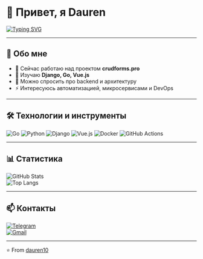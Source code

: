 # 👋 Привет, я Dauren  

[![Typing SVG](https://readme-typing-svg.herokuapp.com?size=22&duration=4000&lines=Fullstack+разработчик;Люблю+Go,+Python+и+Vue.js;Строю+pet-projects+и+сервисы)](https://git.io/typing-svg)

---

## 🚀 Обо мне  
- 🔭 Сейчас работаю над проектом **crudforms.pro**  
- 🌱 Изучаю **Django, Go, Vue.js**  
- 💬 Можно спросить про backend и архитектуру  
- ⚡ Интересуюсь автоматизацией, микросервисами и DevOps  

---

## 🛠 Технологии и инструменты  
![Go](https://img.shields.io/badge/Go-00ADD8?style=for-the-badge&logo=go&logoColor=fff)
![Python](https://img.shields.io/badge/Python-3776AB?style=for-the-badge&logo=python&logoColor=fff)
![Django](https://img.shields.io/badge/Django-092E20?style=for-the-badge&logo=django&logoColor=fff)
![Vue.js](https://img.shields.io/badge/Vue.js-4FC08D?style=for-the-badge&logo=vue.js&logoColor=fff)
![Docker](https://img.shields.io/badge/Docker-2496ED?style=for-the-badge&logo=docker&logoColor=fff)
![GitHub Actions](https://img.shields.io/badge/GitHub%20Actions-2088FF?style=for-the-badge&logo=githubactions&logoColor=fff)

---

## 📊 Статистика  
![GitHub Stats](https://github-readme-stats.vercel.app/api?username=dauren10&show_icons=true&theme=radical)  
![Top Langs](https://github-readme-stats.vercel.app/api/top-langs/?username=dauren10&layout=compact&theme=radical)

---

## 📫 Контакты  
[![Telegram](https://img.shields.io/badge/Telegram-26A5E4?logo=telegram&logoColor=fff)](https://t.me/USERNAME)  
[![Gmail](https://img.shields.io/badge/Email-D14836?logo=gmail&logoColor=fff)](mailto:youremail@gmail.com)

---

⭐️ From [dauren10](https://github.com/dauren10)
